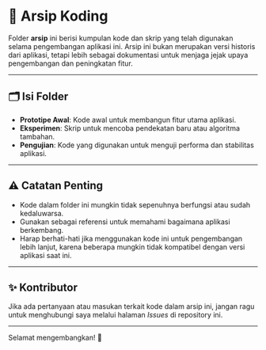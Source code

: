 # 📁 Arsip Koding

Folder **arsip** ini berisi kumpulan kode dan skrip yang telah digunakan selama pengembangan aplikasi ini. Arsip ini bukan merupakan versi historis dari aplikasi, tetapi lebih sebagai dokumentasi untuk menjaga jejak upaya pengembangan dan peningkatan fitur.

---

## 🗂️ Isi Folder
- **Prototipe Awal**: Kode awal untuk membangun fitur utama aplikasi.
- **Eksperimen**: Skrip untuk mencoba pendekatan baru atau algoritma tambahan.
- **Pengujian**: Kode yang digunakan untuk menguji performa dan stabilitas aplikasi.

---

## ⚠️ Catatan Penting
- Kode dalam folder ini mungkin tidak sepenuhnya berfungsi atau sudah kedaluwarsa.
- Gunakan sebagai referensi untuk memahami bagaimana aplikasi berkembang.
- Harap berhati-hati jika menggunakan kode ini untuk pengembangan lebih lanjut, karena beberapa mungkin tidak kompatibel dengan versi aplikasi saat ini.

---

## ✨ Kontributor
Jika ada pertanyaan atau masukan terkait kode dalam arsip ini, jangan ragu untuk menghubungi saya melalui halaman *Issues* di repository ini.

---

Selamat mengembangkan! 🚀
